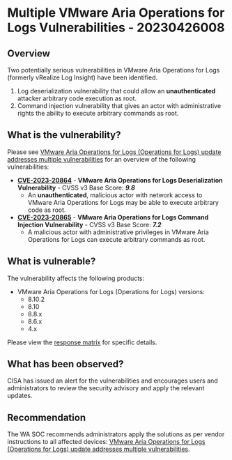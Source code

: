 # Multiple VMware Aria Operations for Logs Vulnerabilities - 20230426008

## Overview
Two potentially serious vulnerabilities in VMware Aria Operations for Logs (formerly vRealize Log Insight) have been identified.

1. Log deserialization vulnerability that could allow an **unauthenticated** attacker arbitrary code execution as root.
1. Command injection vulnerability that gives an actor with administrative rights the ability to execute arbitrary commands as root.

## What is the vulnerability?

Please see [VMware Aria Operations for Logs (Operations for Logs) update addresses multiple vulnerabilities](https://www.vmware.com/security/advisories/VMSA-2023-0007.html) for an overview of the following vulnerabilities:

- [**CVE-2023-20864**](https://cve.mitre.org/cgi-bin/cvename.cgi?name=CVE-2023-20864) - **VMware Aria Operations for Logs Deserialization Vulnerability** - CVSS v3 Base Score: ***9.8***
    - An **unauthenticated**, malicious actor with network access to VMware Aria Operations for Logs may be able to execute arbitrary code as root.
- [**CVE-2023-20865**](https://cve.mitre.org/cgi-bin/cvename.cgi?name=CVE-2023-20865) - **VMware Aria Operations for Logs Command Injection Vulnerability** - CVSS v3 Base Score: ***7.2***
    - A malicious actor with administrative privileges in VMware Aria Operations for Logs can execute arbitrary commands as root.

## What is vulnerable? 
The vulnerability affects the following products:

- VMware Aria Operations for Logs (Operations for Logs) versions:
    - 8.10.2
    - 8.10
    - 8.8.x
    - 8.6.x
    - 4.x

Please view the [response matrix](https://www.vmware.com/security/advisories/VMSA-2023-0007.html) for specific details.

## What has been observed?
CISA has issued an alert for the vulnerabilities and encourages users and administrators to review the security advisory and apply the relevant updates.

## Recommendation
The WA SOC recommends administrators apply the solutions as per vendor instructions to all affected devices: [VMware Aria Operations for Logs (Operations for Logs) update addresses multiple vulnerabilities](https://www.vmware.com/security/advisories/VMSA-2023-0007.html).